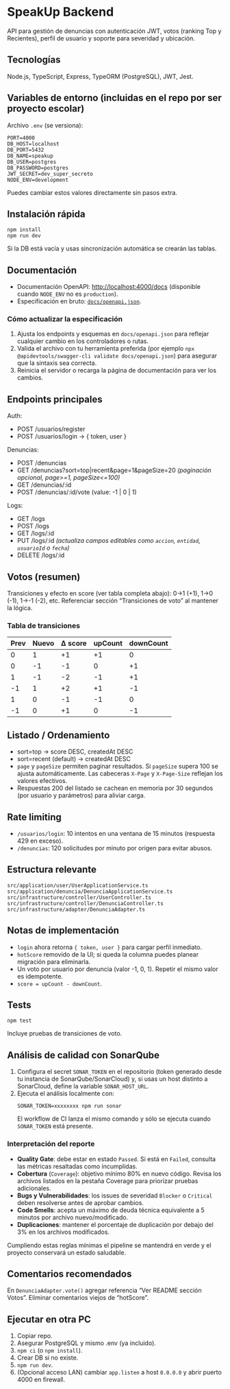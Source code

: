 # SpeakUp Backend

API para gestión de denuncias con autenticación JWT, votos (ranking Top y Recientes), perfil de usuario y soporte para severidad y ubicación.

## Tecnologías
Node.js, TypeScript, Express, TypeORM (PostgreSQL), JWT, Jest.

## Variables de entorno (incluidas en el repo por ser proyecto escolar)
Archivo `.env` (se versiona):
```
PORT=4000
DB_HOST=localhost
DB_PORT=5432
DB_NAME=speakup
DB_USER=postgres
DB_PASSWORD=postgres
JWT_SECRET=dev_super_secreto
NODE_ENV=development
```
Puedes cambiar estos valores directamente sin pasos extra.

## Instalación rápida
```
npm install
npm run dev
```
Si la DB está vacía y usas sincronización automática se crearán las tablas.

## Documentación
- Documentación OpenAPI: [http://localhost:4000/docs](http://localhost:4000/docs) (disponible cuando `NODE_ENV` no es `production`).
- Especificación en bruto: [`docs/openapi.json`](docs/openapi.json).

### Cómo actualizar la especificación
1. Ajusta los endpoints y esquemas en `docs/openapi.json` para reflejar cualquier cambio en los controladores o rutas.
2. Valida el archivo con tu herramienta preferida (por ejemplo `npx @apidevtools/swagger-cli validate docs/openapi.json`) para asegurar que la sintaxis sea correcta.
3. Reinicia el servidor o recarga la página de documentación para ver los cambios.

## Endpoints principales
Auth:
- POST /usuarios/register
- POST /usuarios/login → { token, user }

Denuncias:
- POST /denuncias
- GET /denuncias?sort=top|recent&page=1&pageSize=20 *(paginación opcional, page>=1, pageSize<=100)*
- GET /denuncias/:id
- POST /denuncias/:id/vote  (value: -1 | 0 | 1)

Logs:
- GET /logs
- POST /logs
- GET /logs/:id
- PUT /logs/:id *(actualiza campos editables como `accion`, `entidad`, `usuarioId` o `fecha`)*
- DELETE /logs/:id

## Votos (resumen)
Transiciones y efecto en score (ver tabla completa abajo):
0→1 (+1), 1→0 (-1), 1→-1 (-2), etc.
Referenciar sección “Transiciones de voto” al mantener la lógica.

### Tabla de transiciones
| Prev | Nuevo | Δ score | upCount | downCount |
|------|-------|---------|---------|-----------|
| 0    | 1     | +1      | +1      | 0         |
| 0    | -1    | -1      | 0       | +1        |
| 1    | -1    | -2      | -1      | +1        |
| -1   | 1     | +2      | +1      | -1        |
| 1    | 0     | -1      | -1      | 0         |
| -1   | 0     | +1      | 0       | -1        |

## Listado / Ordenamiento
- sort=top → score DESC, createdAt DESC
- sort=recent (default) → createdAt DESC
- `page` y `pageSize` permiten paginar resultados. Si `pageSize` supera 100 se ajusta automáticamente. Las cabeceras `X-Page` y `X-Page-Size` reflejan los valores efectivos.
- Respuestas 200 del listado se cachean en memoria por 30 segundos (por usuario y parámetros) para aliviar carga.

## Rate limiting
- `/usuarios/login`: 10 intentos en una ventana de 15 minutos (respuesta 429 en exceso).
- `/denuncias`: 120 solicitudes por minuto por origen para evitar abusos.

## Estructura relevante
```
src/application/user/UserApplicationService.ts
src/application/denuncia/DenunciaApplicationService.ts
src/infrastructure/controller/UserController.ts
src/infrastructure/controller/DenunciaController.ts
src/infrastructure/adapter/DenunciaAdapter.ts
```

## Notas de implementación
- `login` ahora retorna `{ token, user }` para cargar perfil inmediato.
- `hotScore` removido de la UI; si queda la columna puedes planear migración para eliminarla.
- Un voto por usuario por denuncia (valor -1, 0, 1). Repetir el mismo valor es idempotente.
- `score = upCount - downCount`.

## Tests
```
npm test
```
Incluye pruebas de transiciones de voto.

## Análisis de calidad con SonarQube

1. Configura el secret `SONAR_TOKEN` en el repositorio (token generado desde tu instancia de SonarQube/SonarCloud) y, si usas un host distinto a SonarCloud, define la variable `SONAR_HOST_URL`.
2. Ejecuta el análisis localmente con:
   ```
   SONAR_TOKEN=xxxxxxxx npm run sonar
   ```
   El workflow de CI lanza el mismo comando y sólo se ejecuta cuando `SONAR_TOKEN` está presente.

### Interpretación del reporte
- **Quality Gate**: debe estar en estado `Passed`. Si está en `Failed`, consulta las métricas resaltadas como incumplidas.
- **Cobertura** (`Coverage`): objetivo mínimo 80% en nuevo código. Revisa los archivos listados en la pestaña Coverage para priorizar pruebas adicionales.
- **Bugs y Vulnerabilidades**: los issues de severidad `Blocker` o `Critical` deben resolverse antes de aprobar cambios.
- **Code Smells**: acepta un máximo de deuda técnica equivalente a 5 minutos por archivo nuevo/modificado.
- **Duplicaciones**: mantener el porcentaje de duplicación por debajo del 3% en los archivos modificados.

Cumpliendo estas reglas mínimas el pipeline se mantendrá en verde y el proyecto conservará un estado saludable.

## Comentarios recomendados
En `DenunciaAdapter.vote()` agregar referencia “Ver README sección Votos”. Eliminar comentarios viejos de “hotScore”.

## Ejecutar en otra PC
1. Copiar repo.
2. Asegurar PostgreSQL y mismo .env (ya incluido).
3. `npm ci` (o `npm install`).
4. Crear DB si no existe.
5. `npm run dev`.
6. (Opcional acceso LAN) cambiar `app.listen` a host `0.0.0.0` y abrir puerto 4000 en firewall.
